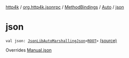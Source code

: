 [http4k](../../../index.md) / [org.http4k.jsonrpc](../../index.md) / [MethodBindings](../index.md) / [Auto](index.md) / [json](./json.md)

# json

`val json: `[`JsonLibAutoMarshallingJson`](../../../org.http4k.format/-json-lib-auto-marshalling-json/index.md)`<`[`ROOT`](index.md#ROOT)`>` [(source)](https://github.com/http4k/http4k/blob/master/http4k-jsonrpc/src/main/kotlin/org/http4k/jsonrpc/MethodBindings.kt#L37)

Overrides [Manual.json](../-manual/json.md)

